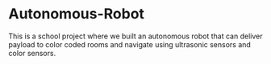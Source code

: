 # Autonomous-Robot

This is a school project where we built an autonomous robot that can deliver payload to color coded rooms and navigate using ultrasonic sensors and color sensors.
